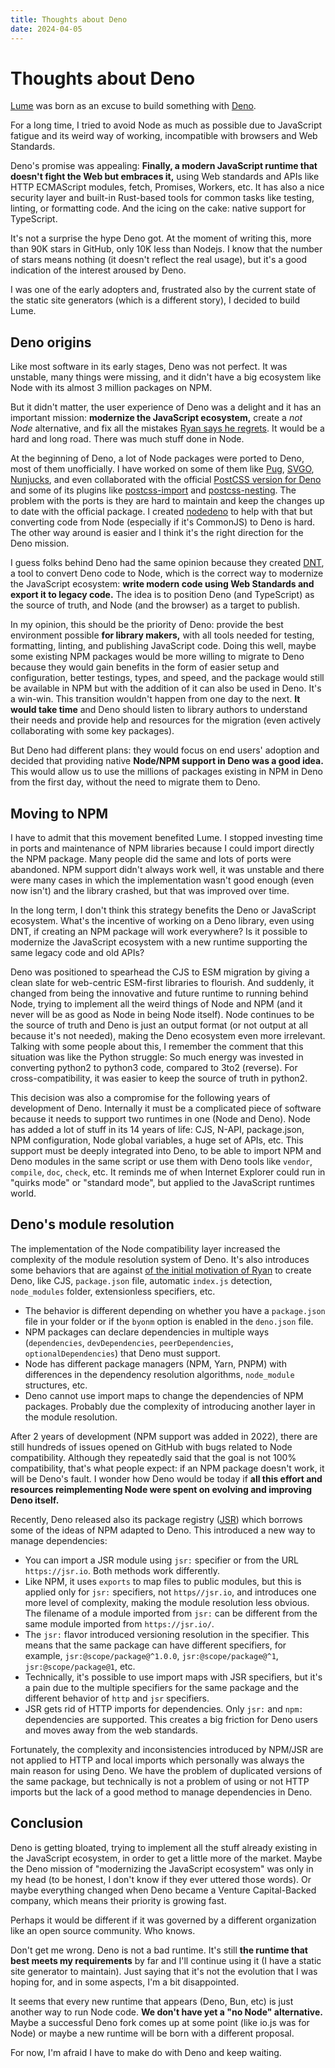 ```yaml
---
title: Thoughts about Deno
date: 2024-04-05
---
```


# Thoughts about Deno

[Lume](https://lume.land/) was born as an excuse to build something with
[Deno](https://deno.com/).

For a long time, I tried to avoid Node as much as possible due to JavaScript
fatigue and its weird way of working, incompatible with browsers and Web
Standards.

Deno's promise was appealing: **Finally, a modern JavaScript runtime that
doesn't fight the Web but embraces it,** using Web standards and APIs like HTTP
ECMAScript modules, fetch, Promises, Workers, etc. It has also a nice security
layer and built-in Rust-based tools for common tasks like testing, linting, or
formatting code. And the icing on the cake: native support for TypeScript.

It's not a surprise the hype Deno got. At the moment of writing this, more than
90K stars in GitHub, only 10K less than Nodejs. I know that the number of stars
means nothing (it doesn't reflect the real usage), but it's a good indication of
the interest aroused by Deno.

I was one of the early adopters and, frustrated also by the current state of the
static site generators (which is a different story), I decided to build Lume.

## Deno origins

Like most software in its early stages, Deno was not perfect. It was unstable,
many things were missing, and it didn't have a big ecosystem like Node with its
almost 3 million packages on NPM.

But it didn't matter, the user experience of Deno was a delight and it has an
important mission: **modernize the JavaScript ecosystem,** create a _not Node_
alternative, and fix all the mistakes
[Ryan says he regrets](https://www.youtube.com/watch?v=M3BM9TB-8yA). It would be
a hard and long road. There was much stuff done in Node.

At the beginning of Deno, a lot of Node packages were ported to Deno, most of
them unofficially. I have worked on some of them like
[Pug](https://github.com/lumeland/pug),
[SVGO](https://github.com/lumeland/svgo),
[Nunjucks](https://github.com/lumeland/denjucks), and even collaborated with the
official [PostCSS version for Deno](https://github.com/postcss/postcss-deno) and
some of its plugins like
[postcss-import](https://github.com/postcss/postcss-deno-import) and
[postcss-nesting](https://github.com/lumeland/postcss-nesting). The problem with
the ports is they are hard to maintain and keep the changes up to date with the
official package. I created [nodedeno](https://github.com/oscarotero/nodedeno)
to help with that but converting code from Node (especially if it's CommonJS) to
Deno is hard. The other way around is easier and I think it's the right
direction for the Deno mission.

I guess folks behind Deno had the same opinion because they created
[DNT](https://github.com/denoland/dnt), a tool to convert Deno code to Node,
which is the correct way to modernize the JavaScript ecosystem: **write modern
code using Web Standards and export it to legacy code.** The idea is to position
Deno (and TypeScript) as the source of truth, and Node (and the browser) as a
target to publish.

In my opinion, this should be the priority of Deno: provide the best environment
possible **for library makers,** with all tools needed for testing, formatting,
linting, and publishing JavaScript code. Doing this well, maybe some existing
NPM packages would be more willing to migrate to Deno because they would gain
benefits in the form of easier setup and configuration, better testings, types,
and speed, and the package would still be available in NPM but with the addition
of it can also be used in Deno. It's a win-win. This transition wouldn't happen
from one day to the next. **It would take time** and Deno should listen to
library authors to understand their needs and provide help and resources for the
migration (even actively collaborating with some key packages).

But Deno had different plans: they would focus on end users' adoption and
decided that providing native **Node/NPM support in Deno was a good idea.** This
would allow us to use the millions of packages existing in NPM in Deno from the
first day, without the need to migrate them to Deno.

## Moving to NPM

I have to admit that this movement benefited Lume. I stopped investing time in
ports and maintenance of NPM libraries because I could import directly the NPM
package. Many people did the same and lots of ports were abandoned. NPM support
didn't always work well, it was unstable and there were many cases in which the
implementation wasn't good enough (even now isn't) and the library crashed, but
that was improved over time.

In the long term, I don't think this strategy benefits the Deno or JavaScript
ecosystem. What's the incentive of working on a Deno library, even using DNT, if
creating an NPM package will work everywhere? Is it possible to modernize the
JavaScript ecosystem with a new runtime supporting the same legacy code and old
APIs?

Deno was positioned to spearhead the CJS to ESM migration by giving a clean
slate for web-centric ESM-first libraries to flourish. And suddenly, it changed
from being the innovative and future runtime to running behind Node, trying to
implement all the weird things of Node and NPM (and it never will be as good as
Node in being Node itself). Node continues to be the source of truth and Deno is
just an output format (or not output at all because it's not needed), making the
Deno ecosystem even more irrelevant. Talking with some people about this, I
remember the comment that this situation was like the Python struggle: So much
energy was invested in converting python2 to python3 code, compared to 3to2
(reverse). For cross-compatibility, it was easier to keep the source of truth in
python2.

This decision was also a compromise for the following years of development of
Deno. Internally it must be a complicated piece of software because it needs to
support two runtimes in one (Node and Deno). Node has added a lot of stuff in
its 14 years of life: CJS, N-API, package.json, NPM configuration, Node global
variables, a huge set of APIs, etc. This support must be deeply integrated into
Deno, to be able to import NPM and Deno modules in the same script or use them
with Deno tools like `vendor`, `compile`, `doc`, `check`, etc. It reminds me of
when Internet Explorer could run in "quirks mode" or "standard mode", but
applied to the JavaScript runtimes world.

## Deno's module resolution

The implementation of the Node compatibility layer increased the complexity of
the module resolution system of Deno. It's also introduces some behaviors that
are against
[of the initial motivation of Ryan](https://www.youtube.com/watch?v=M3BM9TB-8yA)
to create Deno, like CJS, `package.json` file, automatic `index.js` detection,
`node_modules` folder, extensionless specifiers, etc.

- The behavior is different depending on whether you have a `package.json` file
  in your folder or if the `byonm` option is enabled in the `deno.json` file.
- NPM packages can declare dependencies in multiple ways (`dependencies`,
  `devDependencies`, `peerDependencies`, `optionalDependencies`) that Deno must
  support.
- Node has different package managers (NPM, Yarn, PNPM) with differences in the
  dependency resolution algorithms, `node_module` structures, etc.
- Deno cannot use import maps to change the dependencies of NPM packages.
  Probably due the complexity of introducing another layer in the module
  resolution.

After 2 years of development (NPM support was added in 2022), there are still
hundreds of issues opened on GitHub with bugs related to Node compatibility.
Although they repeatedly said that the goal is not 100% compatibility, that's
what people expect: if an NPM package doesn't work, it will be Deno's fault. I
wonder how Deno would be today if **all this effort and resources reimplementing
Node were spent on evolving and improving Deno itself.**

Recently, Deno released also its package registry ([JSR](https://jsr.io/)) which
borrows some of the ideas of NPM adapted to Deno. This introduced a new way to
manage dependencies:

- You can import a JSR module using `jsr:` specifier or from the URL
  `https://jsr.io`. Both methods work differently.
- Like NPM, it uses `exports` to map files to public modules, but this is
  applied only for `jsr:` specifiers, not `https//jsr.io`, and introduces one
  more level of complexity, making the module resolution less obvious. The
  filename of a module imported from `jsr:` can be different from the same
  module imported from `https://jsr.io/`.
- The `jsr:` flavor introduced versioning resolution in the specifier. This
  means that the same package can have different specifiers, for example,
  `jsr:@scope/package@^1.0.0`, `jsr:@scope/package@^1`, `jsr:@scope/package@1`,
  etc.
- Technically, it's possible to use import maps with JSR specifiers, but it's a
  pain due to the multiple specifiers for the same package and the different
  behavior of `http` and `jsr` specifiers.
- JSR gets rid of HTTP imports for dependencies. Only `jsr:` and `npm:`
  dependencies are supported. This creates a big friction for Deno users and
  moves away from the web standards.

Fortunately, the complexity and inconsistencies introduced by NPM/JSR are not
applied to HTTP and local imports which personally was always the main reason
for using Deno. We have the problem of duplicated versions of the same package,
but technically is not a problem of using or not HTTP imports but the lack of a
good method to manage dependencies in Deno.

## Conclusion

Deno is getting bloated, trying to implement all the stuff already existing in
the JavaScript ecosystem, in order to get a little more of the market. Maybe the
Deno mission of "modernizing the JavaScript ecosystem" was only in my head (to
be honest, I don't know if they ever uttered those words). Or maybe everything
changed when Deno became a Venture Capital-Backed company, which means their
priority is growing fast.

Perhaps it would be different if it was governed by a different organization
like an open source community. Who knows.

Don't get me wrong. Deno is not a bad runtime. It's still **the runtime that
best meets my requirements** by far and I'll continue using it (I have a static
site generator to maintain). Just saying that it's not the evolution that I was
hoping for, and in some aspects, I'm a bit disappointed.

It seems that every new runtime that appears (Deno, Bun, etc) is just another
way to run Node code. **We don't have yet a "no Node" alternative.** Maybe a
successful Deno fork comes up at some point (like io.js was for Node) or maybe a
new runtime will be born with a different proposal.

For now, I'm afraid I have to make do with Deno and keep waiting.
